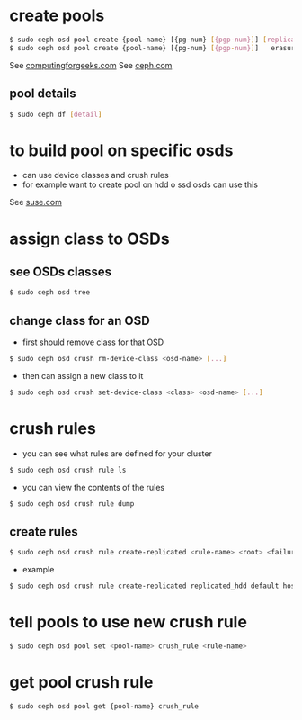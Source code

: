 # create pools
```bash
$ sudo ceph osd pool create {pool-name} [{pg-num} [{pgp-num}]] [replicated] [crush-rule-name] [expected-num-objects]
$ sudo ceph osd pool create {pool-name} [{pg-num} [{pgp-num}]]   erasure [erasure-code-profile] [crush-rule-name] [expected_num_objects] [--autoscale-mode=<on,off,warn>]
```
See [computingforgeeks.com](https://computingforgeeks.com/create-a-pool-in-ceph-storage-cluster/)
See [ceph.com](https://docs.ceph.com/en/latest/rados/operations/pools/)

## pool details
```bash
$ sudo ceph df [detail]
```

# to build pool on specific osds 
- can use device classes and crush rules
- for example want to create pool on hdd o ssd osds can use this

See [suse.com](https://www.suse.com/support/kb/doc/?id=000019699)
# assign class to OSDs
## see OSDs classes
```bash
$ sudo ceph osd tree
```
## change class for an OSD
- first should remove class for that OSD
```bash
$ sudo ceph osd crush rm-device-class <osd-name> [...]
```
- then can assign a new class to it
```bash
$ sudo ceph osd crush set-device-class <class> <osd-name> [...]
```
# crush rules
- you can see what rules are defined for your cluster
```bash
$ sudo ceph osd crush rule ls
```
- you can view the contents of the rules
```bash
$ sudo ceph osd crush rule dump
```
## create rules
```bash
$ sudo ceph osd crush rule create-replicated <rule-name> <root> <failure-domain> <class>
```
- example
```bash
$ sudo ceph osd crush rule create-replicated replicated_hdd default host hdd
```
# tell pools to use new crush rule
```bash
$ sudo ceph osd pool set <pool-name> crush_rule <rule-name>
```
# get pool crush rule
```bash
$ sudo ceph osd pool get {pool-name} crush_rule
```